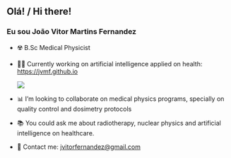 ## Olá! /  Hi there! 
### Eu sou João Vitor Martins Fernandez

- ☢️ B.Sc Medical Physicist
- 👨‍💻 Currently working on artificial intelligence applied on health: https://jvmf.github.io
  
  <img src="https://www.linkedin.com/in/joão-vitor-fernandez-31540a94/user?username=joão-vitor-fernandez" />


- 📊 I’m looking to collaborate on medical physics programs, specially on quality control and dosimetry protocols
- 📚 You could ask me about radiotherapy, nuclear physics and artificial intelligence on healthcare. 
- 💬 Contact me: jvitorfernandez@gmail.com

